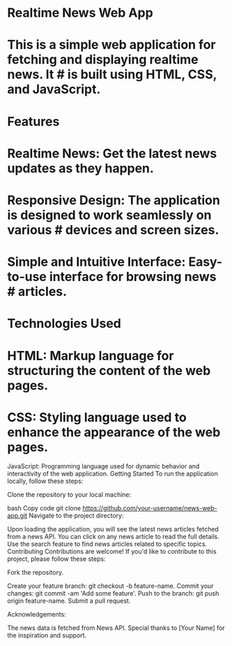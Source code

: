 # Realtime News Web App
# This is a simple web application for fetching and displaying realtime news. It # is built using HTML, CSS, and JavaScript.

# Features
# Realtime News: Get the latest news updates as they happen.
# Responsive Design: The application is designed to work seamlessly on various # devices and screen sizes.
# Simple and Intuitive Interface: Easy-to-use interface for browsing news # articles.
# Technologies Used
# HTML: Markup language for structuring the content of the web pages.
# CSS: Styling language used to enhance the appearance of the web pages.
JavaScript: Programming language used for dynamic behavior and interactivity of the web application.
Getting Started
To run the application locally, follow these steps:

Clone the repository to your local machine:

bash
Copy code
git clone https://github.com/your-username/news-web-app.git
Navigate to the project directory:



Upon loading the application, you will see the latest news articles fetched from a news API.
You can click on any news article to read the full details.
Use the search feature to find news articles related to specific topics.
Contributing
Contributions are welcome! If you'd like to contribute to this project, please follow these steps:

Fork the repository.

Create your feature branch: git checkout -b feature-name.
Commit your changes: git commit -am 'Add some feature'.
Push to the branch: git push origin feature-name.
Submit a pull request.

Acknowledgements:

The news data is fetched from News API.
Special thanks to [Your Name] for the inspiration and support.